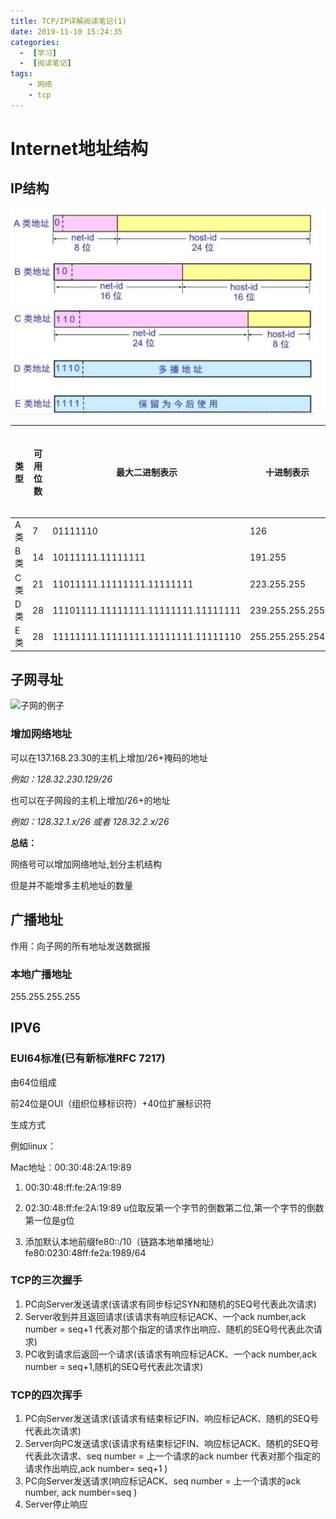 ```yaml
---
title: TCP/IP详解阅读笔记(1)
date: 2019-11-10 15:24:35
categories:
  -  [学习]
  -  [阅读笔记]
tags:
	- 网络
	- tcp
---
```






# Internet地址结构

## IP结构

![ip结构](TCP-IP详解阅读笔记-1/20180516234646156.png)

<!--more-->

| 类型 | 可用位数 | 最大二进制表示                      | 十进制表示      | 可用网络号位数 | 可用主机号位数 |
| ---- | -------- | ----------------------------------- | --------------- | -------------- | -------------- |
| A类  | 7        | 01111110                            | 126             | $2^7$ -1       | $2^{24}-2$     |
| B类  | 14       | 10111111.11111111                   | 191.255         | $2^{14}$       | $2^{16}-2$     |
| C类  | 21       | 11011111.11111111.11111111          | 223.255.255     | $2^{21}$       | $2^{8}-2$      |
| D类  | 28       | 11101111.11111111.11111111.11111111 | 239.255.255.255 | $N/A$          | $N/A$          |
| E类  | 28       | 11111111.11111111.11111111.11111110 | 255.255.255.254 | $N/A$          | $N/A$          |

[^注]: 目前Internet上只能看到传统的ABCD类，对于自身站点，接入Internet主机后的网络划分改变了网络部分和主机部分的的限制



## 子网寻址

![子网的例子](/Users/cxz/gitHub/blog/source/_posts/TCP-IP详解阅读笔记-1/image-20191110162341897.png)

[^注]: 每个子网主机地址的首和尾都不能使用,分别代表网络号和广播地址

### 增加网络地址

可以在137.168.23.30的主机上增加/26+掩码的地址

*例如：128.32.230.129/26*

也可以在子网段的主机上增加/26+的地址

*例如：128.32.1.x/26 或者 128.32.2.x/26*



**总结：**

网络号可以增加网络地址,划分主机结构

但是并不能增多主机地址的数量

## 广播地址

作用：向子网的所有地址发送数据报

### 本地广播地址

255.255.255.255

[^注]:广播和组播不相同

## IPV6

### EUI64标准(已有新标准RFC 7217)

由64位组成

前24位是OUI（组织位移标识符）+40位扩展标识符

生成方式

例如linux：

Mac地址：00:30:48:2A:19:89

1. 00:30:48:ff:fe:2A:19:89

2. 02:30:48:ff:fe:2A:19:89 u位取反第一个字节的倒数第二位,第一个字节的倒数第一位是g位 

3. 添加默认本地前缀fe80::/10（链路本地单播地址）fe80:0230:48ff:fe2a:1989/64




### TCP的三次握手


1. PC向Server发送请求(该请求有同步标记SYN和随机的SEQ号代表此次请求)
2. Server收到并且返回请求(该请求有响应标记ACK、一个ack number,ack number = seq+1 代表对那个指定的请求作出响应、随机的SEQ号代表此次请求)
3. PC收到请求后返回一个请求(该请求有响应标记ACK、一个ack number,ack number = seq+1,随机的SEQ号代表此次请求)



### TCP的四次挥手

1. PC向Server发送请求(该请求有结束标记FIN、响应标记ACK、随机的SEQ号代表此次请求)
2. Server向PC发送请求(该请求有结束标记FIN、响应标记ACK、随机的SEQ号代表此次请求、seq number = 上一个请求的ack number 代表对那个指定的请求作出响应,ack number= seq+1 )
3. PC向Server发送请求(响应标记ACK、seq number = 上一个请求的ack number, ack number=seq ) 
4. Server停止响应